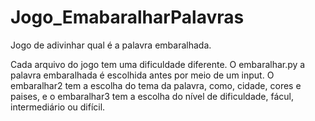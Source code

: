 # Jogo_EmabaralharPalavras
Jogo de adivinhar qual é a palavra embaralhada. 

Cada arquivo do jogo tem uma dificuldade diferente. O embaralhar.py a palavra embaralhada é escolhida antes por meio de um input.
O embaralhar2 tem a escolha do tema da palavra, como, cidade, cores e paises, e o embaralhar3 tem a escolha do nível de dificuldade, fácul, intermediário ou difícil.
